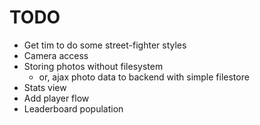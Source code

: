 
# TODO

- Get tim to do some street-fighter styles
- Camera access
- Storing photos without filesystem
  - or, ajax photo data to backend with simple filestore
- Stats view
- Add player flow
- Leaderboard population

